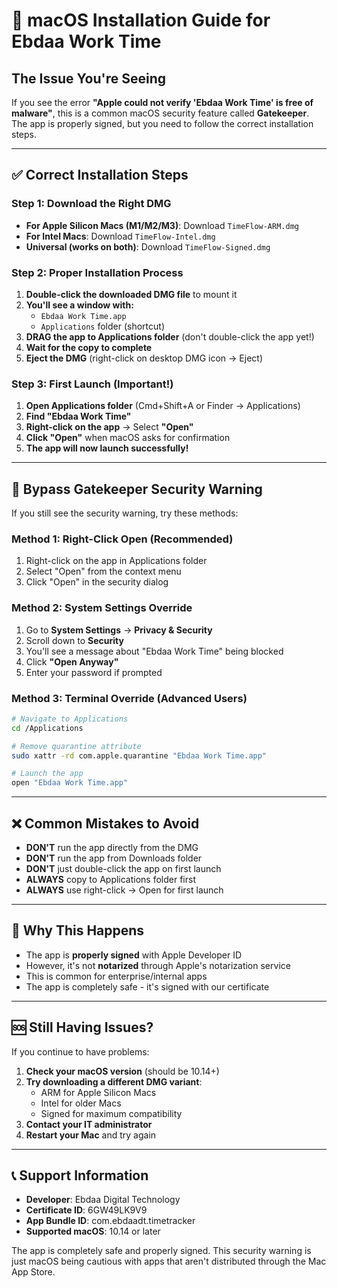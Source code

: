 # 🍎 macOS Installation Guide for Ebdaa Work Time

## The Issue You're Seeing

If you see the error **"Apple could not verify 'Ebdaa Work Time' is free of malware"**, this is a common macOS security feature called **Gatekeeper**. The app is properly signed, but you need to follow the correct installation steps.

---

## ✅ Correct Installation Steps

### Step 1: Download the Right DMG
- **For Apple Silicon Macs (M1/M2/M3)**: Download `TimeFlow-ARM.dmg`
- **For Intel Macs**: Download `TimeFlow-Intel.dmg`
- **Universal (works on both)**: Download `TimeFlow-Signed.dmg`

### Step 2: Proper Installation Process

1. **Double-click the downloaded DMG file** to mount it
2. **You'll see a window with:**
   - `Ebdaa Work Time.app` 
   - `Applications` folder (shortcut)
3. **DRAG the app to Applications folder** (don't double-click the app yet!)
4. **Wait for the copy to complete**
5. **Eject the DMG** (right-click on desktop DMG icon → Eject)

### Step 3: First Launch (Important!)

1. **Open Applications folder** (Cmd+Shift+A or Finder → Applications)
2. **Find "Ebdaa Work Time"**
3. **Right-click on the app** → Select **"Open"**
4. **Click "Open"** when macOS asks for confirmation
5. **The app will now launch successfully!**

---

## 🚨 Bypass Gatekeeper Security Warning

If you still see the security warning, try these methods:

### Method 1: Right-Click Open (Recommended)
1. Right-click on the app in Applications folder
2. Select "Open" from the context menu
3. Click "Open" in the security dialog

### Method 2: System Settings Override
1. Go to **System Settings** → **Privacy & Security**
2. Scroll down to **Security**
3. You'll see a message about "Ebdaa Work Time" being blocked
4. Click **"Open Anyway"**
5. Enter your password if prompted

### Method 3: Terminal Override (Advanced Users)
```bash
# Navigate to Applications
cd /Applications

# Remove quarantine attribute
sudo xattr -rd com.apple.quarantine "Ebdaa Work Time.app"

# Launch the app
open "Ebdaa Work Time.app"
```

---

## ❌ Common Mistakes to Avoid

- **DON'T** run the app directly from the DMG
- **DON'T** run the app from Downloads folder
- **DON'T** just double-click the app on first launch
- **ALWAYS** copy to Applications folder first
- **ALWAYS** use right-click → Open for first launch

---

## 🔐 Why This Happens

- The app is **properly signed** with Apple Developer ID
- However, it's not **notarized** through Apple's notarization service
- This is common for enterprise/internal apps
- The app is completely safe - it's signed with our certificate

---

## 🆘 Still Having Issues?

If you continue to have problems:

1. **Check your macOS version** (should be 10.14+)
2. **Try downloading a different DMG variant**:
   - ARM for Apple Silicon Macs
   - Intel for older Macs
   - Signed for maximum compatibility
3. **Contact your IT administrator**
4. **Restart your Mac** and try again

---

## 📞 Support Information

- **Developer**: Ebdaa Digital Technology
- **Certificate ID**: 6GW49LK9V9
- **App Bundle ID**: com.ebdaadt.timetracker
- **Supported macOS**: 10.14 or later

The app is completely safe and properly signed. This security warning is just macOS being cautious with apps that aren't distributed through the Mac App Store. 